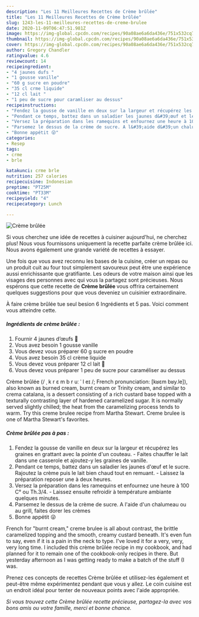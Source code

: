 ```yaml
---
description: "Les 11 Meilleures Recettes de Crème brûlée"
title: "Les 11 Meilleures Recettes de Crème brûlée"
slug: 1243-les-11-meilleures-recettes-de-creme-brulee
date: 2020-11-09T06:47:51.981Z
image: https://img-global.cpcdn.com/recipes/90a08ae6a6da436e/751x532cq70/creme-brulee-photo-principale-de-la-recette.jpg
thumbnail: https://img-global.cpcdn.com/recipes/90a08ae6a6da436e/751x532cq70/creme-brulee-photo-principale-de-la-recette.jpg
cover: https://img-global.cpcdn.com/recipes/90a08ae6a6da436e/751x532cq70/creme-brulee-photo-principale-de-la-recette.jpg
author: Gregory Chandler
ratingvalue: 4.6
reviewcount: 14
recipeingredient:
- "4 jaunes dufs "
- "1 gousse vanille"
- "60 g sucre en poudre"
- "35 cl crme liquide"
- "12 cl lait "
- "1 peu de sucre pour caramliser au dessus"
recipeinstructions:
- "Fendez la gousse de vanille en deux sur la largeur et récupérez les graines en grattant avec la pointe d&#39;un couteau. Faites chauffer le lait dans une casserole et ajoutez-y les graines de vanille."
- "Pendant ce temps, battez dans un saladier les jaunes d&#39;œuf et le sucre. Rajoutez la crème puis le lait bien chaud tout en remuant. Laissez la préparation reposer une à deux heures."
- "Versez la préparation dans les ramequins et enfournez une heure à 100 C° ou Th.3/4. Laissez ensuite refroidir à température ambiante quelques minutes."
- "Parsemez le dessus de la crème de sucre. A l&#39;aide d&#39;un chalumeau ou au grill, faites dorer les crèmes"
- "Bonne appétit 😜"
categories:
- Resep
tags:
- crme
- brle

katakunci: crme brle 
nutrition: 257 calories
recipecuisine: Indonesian
preptime: "PT25M"
cooktime: "PT33M"
recipeyield: "4"
recipecategory: Lunch

---
```



![Crème brûlée](https://img-global.cpcdn.com/recipes/90a08ae6a6da436e/751x532cq70/creme-brulee-photo-principale-de-la-recette.jpg)

Si vous cherchez une idée de recettes à cuisiner aujourd'hui, ne cherchez plus! Nous vous fournissons uniquement la recette parfaite crème brûlée ici. Nous avons également une grande variété de recettes à essayer.

Une fois que vous avez reconnu les bases de la cuisine, créer un repas ou un produit cuit au four tout simplement savoureux peut être une expérience aussi enrichissante que gratifiante. Les odeurs de votre maison ainsi que les visages des personnes avec qui vous la partagez sont précieuses. Nous espérons que cette recette de <strong> Crème brûlée </strong> vous offrira certainement quelques suggestions pour que vous deveniez un cuisinier extraordinaire.

<!--inarticleads1-->

À faire crème brûlée tue seul besion 6 Ingrédients et 5 pas. Voici comment vous atteindre cette.

##### Ingrédients de crème brûlée :

1. Fournir 4 jaunes d’œufs 🥚
1. Vous avez besoin 1 gousse vanille
1. Vous devez vous préparer 60 g sucre en poudre
1. Vous avez besoin 35 cl crème liquide
1. Vous devez vous préparer 12 cl lait 🥛
1. Vous devez vous préparer 1 peu de sucre pour caraméliser au dessus


Crème brûlée (/ ˌ k r ɛ m b r uː ˈ l eɪ /; French pronunciation: [kʁɛm bʁy.le]), also known as burned cream, burnt cream or Trinity cream, and similar to crema catalana, is a dessert consisting of a rich custard base topped with a texturally contrasting layer of hardened caramelized sugar. It is normally served slightly chilled; the heat from the caramelizing process tends to warm. Try this creme brulee recipe from Martha Stewart. Creme brulee is one of Martha Stewart&#39;s favorites. 

<!--inarticleads2-->

##### Crème brûlée pas à pas :

1. Fendez la gousse de vanille en deux sur la largeur et récupérez les graines en grattant avec la pointe d&#39;un couteau. - Faites chauffer le lait dans une casserole et ajoutez-y les graines de vanille.
1. Pendant ce temps, battez dans un saladier les jaunes d&#39;œuf et le sucre. Rajoutez la crème puis le lait bien chaud tout en remuant. - Laissez la préparation reposer une à deux heures.
1. Versez la préparation dans les ramequins et enfournez une heure à 100 C° ou Th.3/4. - Laissez ensuite refroidir à température ambiante quelques minutes.
1. Parsemez le dessus de la crème de sucre. A l&#39;aide d&#39;un chalumeau ou au grill, faites dorer les crèmes
1. Bonne appétit 😜


French for &#34;burnt cream,&#34; creme brulee is all about contrast, the brittle caramelized topping and the smooth, creamy custard beneath. It&#39;s even fun to say, even if it is a pain in the neck to type. I&#39;ve loved it for a very, very, very long time. I included this crème brûlée recipe in my cookbook, and had planned for it to remain one of the cookbook-only recipes in there. But yesterday afternoon as I was getting ready to make a batch of the stuff (I was. 

<!--inarticleads1-->

<p>
Prenez ces concepts de recettes Crème brûlée et utilisez-les également et peut-être même expérimentez pendant que vous y allez. Le coin cuisine est un endroit idéal pour tenter de nouveaux points avec l'aide appropriée.
</p>

<p>
<i>Si vous trouvez cette Crème brûlée recette précieuse, partagez-la avec vos bons amis ou votre famille, merci et bonne chance.</i>
</p>
